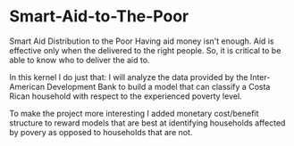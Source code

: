 # Smart-Aid-to-The-Poor

Smart Aid Distribution to the Poor
Having aid money isn't enough. Aid is effective only when the delivered to the right people. 
So, it is critical to be able to know who to deliver the aid to.

In this kernel I do just that: I will analyze the data provided by the Inter-American Development Bank 
to build a model that can classify a Costa Rican household with respect to the experienced poverty level.

To make the project more interesting I added monetary cost/benefit structure to reward models that are 
best at identifying households affected by povery as opposed to households that are not.
